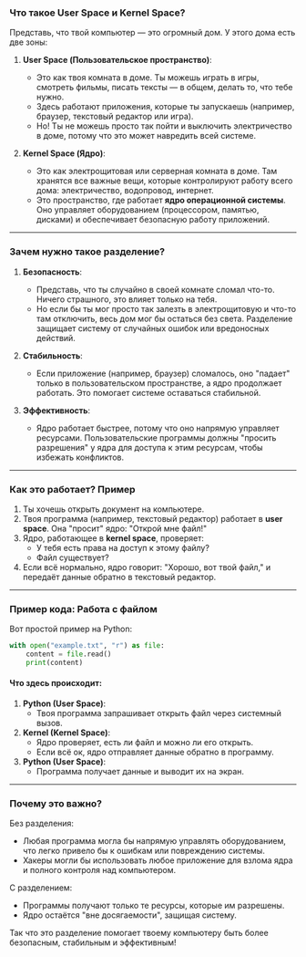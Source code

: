 ### **Что такое User Space и Kernel Space?**

Представь, что твой компьютер — это огромный дом. У этого дома есть две зоны:

1. **User Space (Пользовательское пространство)**:
   - Это как твоя комната в доме. Ты можешь играть в игры, смотреть фильмы, писать тексты — в общем, делать то, что тебе нужно.
   - Здесь работают приложения, которые ты запускаешь (например, браузер, текстовый редактор или игра). 
   - Но! Ты не можешь просто так пойти и выключить электричество в доме, потому что это может навредить всей системе.

2. **Kernel Space (Ядро)**:
   - Это как электрощитовая или серверная комната в доме. Там хранятся все важные вещи, которые контролируют работу всего дома: электричество, водопровод, интернет.
   - Это пространство, где работает **ядро операционной системы**. Оно управляет оборудованием (процессором, памятью, дисками) и обеспечивает безопасную работу приложений.

---

### **Зачем нужно такое разделение?**

1. **Безопасность**:
   - Представь, что ты случайно в своей комнате сломал что-то. Ничего страшного, это влияет только на тебя.
   - Но если бы ты мог просто так залезть в электрощитовую и что-то там отключить, весь дом мог бы остаться без света. Разделение защищает систему от случайных ошибок или вредоносных действий.

2. **Стабильность**:
   - Если приложение (например, браузер) сломалось, оно "падает" только в пользовательском пространстве, а ядро продолжает работать. Это помогает системе оставаться стабильной.

3. **Эффективность**:
   - Ядро работает быстрее, потому что оно напрямую управляет ресурсами. Пользовательские программы должны "просить разрешения" у ядра для доступа к этим ресурсам, чтобы избежать конфликтов.

---

### **Как это работает? Пример**

1. Ты хочешь открыть документ на компьютере.
2. Твоя программа (например, текстовый редактор) работает в **user space**. Она "просит" ядро: "Открой мне файл!"
3. Ядро, работающее в **kernel space**, проверяет:
   - У тебя есть права на доступ к этому файлу?
   - Файл существует?
4. Если всё нормально, ядро говорит: "Хорошо, вот твой файл," и передаёт данные обратно в текстовый редактор.

---

### **Пример кода: Работа с файлом**

Вот простой пример на Python:

```python
with open("example.txt", "r") as file:
    content = file.read()
    print(content)
```

#### Что здесь происходит:
1. **Python (User Space)**:
   - Твоя программа запрашивает открыть файл через системный вызов.
2. **Kernel (Kernel Space)**:
   - Ядро проверяет, есть ли файл и можно ли его открыть.
   - Если всё ок, ядро отправляет данные обратно в программу.
3. **Python (User Space)**:
   - Программа получает данные и выводит их на экран.

---

### **Почему это важно?**

Без разделения:
- Любая программа могла бы напрямую управлять оборудованием, что легко привело бы к ошибкам или повреждению системы.
- Хакеры могли бы использовать любое приложение для взлома ядра и полного контроля над компьютером.

С разделением:
- Программы получают только те ресурсы, которые им разрешены.
- Ядро остаётся "вне досягаемости", защищая систему.

Так что это разделение помогает твоему компьютеру быть более безопасным, стабильным и эффективным!